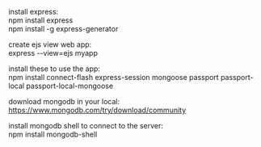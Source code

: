 install express:<br>npm install express <br> npm install -g express-generator

create ejs view web app:<br> express --view=ejs myapp

install these to use the app: <br> npm install connect-flash express-session mongoose passport passport-local passport-local-mongoose

download mongodb in your local: <br> https://www.mongodb.com/try/download/community

install mongodb shell to connect to the server: <br> npm install mongodb-shell
